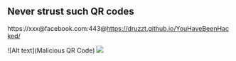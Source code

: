 ## Never strust such QR codes
https://xxx\@facebook.com:443@https://druzzt.github.io/YouHaveBeenHacked/

![Alt text](Malicious QR Code)
<img src="https://druzzt.github.io/YouHaveBeenHacked/malicious-qrcode.svg">

